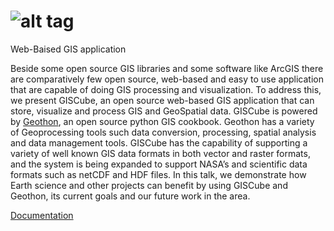 ![alt tag](https://github.com/MBoustani/GISCube/blob/master/giscube_app/static/img/logo.png)
=======

Web-Baised GIS application

Beside some open source GIS libraries and some software like ArcGIS there are comparatively few open source, web-based and easy to use application that are capable of doing GIS processing and visualization. To address this, we present GISCube, an open source web-based GIS application that can store, visualize and process GIS and GeoSpatial data. GISCube is powered by [Geothon](https://github.com/MBoustani/Geothon), an open source python GIS cookbook. Geothon has a variety of Geoprocessing tools such data conversion, processing, spatial analysis and data management tools. GISCube has the capability of supporting a variety of well known GIS data formats in both vector and raster formats, and the system is being expanded to support NASA’s and scientific data formats such as netCDF and HDF files. In this talk, we demonstrate how Earth science and other projects can benefit by using GISCube and Geothon, its current goals and our future work in the area.


[Documentation](https://github.com/MBoustani/GISCube/wiki)


